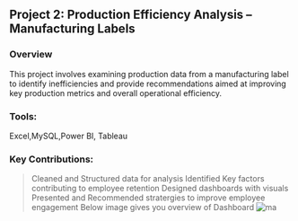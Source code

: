 ## Project 2: Production Efficiency Analysis – Manufacturing Labels
### Overview
This project involves examining production data from a manufacturing label to identify inefficiencies and provide recommendations aimed at improving key production metrics and overall operational efficiency.
### Tools:
Excel,MySQL,Power BI, Tableau
### Key Contributions:
> Cleaned and Structured data for analysis
> Identified Key factors contributing to employee retention
> Designed dashboards with visuals 
> Presented and Recommended stratergies to improve employee engagement
Below image gives you overview of Dashboard
![ma](https://github.com/user-attachments/assets/f18b73d3-ac2f-4deb-9de1-25b2e34c3e38)
